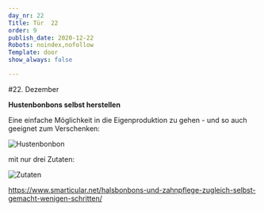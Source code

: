 ```yaml
---
day_nr: 22
Title: Tür  22
order: 9
publish_date: 2020-12-22
Robots: noindex,nofollow
Template: door
show_always: false

---
```



#22. Dezember

**Hustenbonbons selbst herstellen**

Eine einfache Möglichkeit in die Eigenproduktion zu gehen - und so auch geeignet zum Verschenken:

![Hustenbonbon](%assets_url%/pics/22/hustenbonbons-xylit-thymian-salbei-1-fb.jpg)

mit nur drei Zutaten:

![Zutaten](%assets_url%/pics/22/hustenbonbons-xylit-thymian-salbei-2.jpg)

<a target="_blank" href="https://www.smarticular.net/halsbonbons-und-zahnpflege-zugleich-selbst-gemacht-wenigen-schritten/">https://www.smarticular.net/halsbonbons-und-zahnpflege-zugleich-selbst-gemacht-wenigen-schritten/</a>

